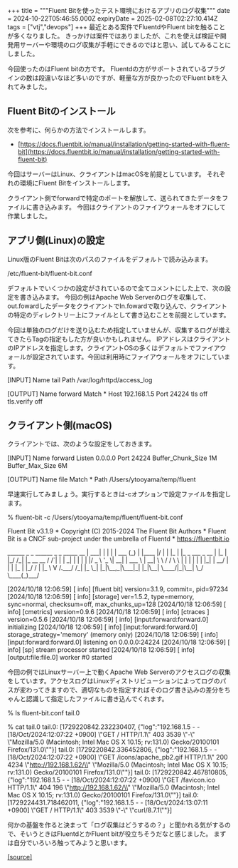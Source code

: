 +++
title = """Fluent Bitを使ったテスト環境におけるアプリのログ収集"""
date = 2024-10-22T05:46:55.000Z
expiryDate = 2025-02-08T02:27:10.414Z
tags = ["vtj","devops"]
+++
最近とある案件でFluentdやFluent bitを触ることが多くなりました。 きっかけは案件ではありましたが、これを使えば検証や開発用サーバーや環境のログ収集が手軽にできるのではと思い、試してみることにしました。

今回使ったのはFluent bitの方です。 Fluentdの方がサポートされているプラグインの数は段違いなほど多いのですが、軽量な方が良かったのでFluent bitを入れてみました。

Fluent Bitのインストール
-----------------

次を参考に、何らかの方法でインストールします。

*   [https://docs.fluentbit.io/manual/installation/getting-started-with-fluent-bit](https://docs.fluentbit.io/manual/installation/getting-started-with-fluent-bit)

今回はサーバーはLinux、クライアントはmacOSを前提としています。 それぞれの環境にFluent Bitをインストールします。

クライアント側でforwardで特定のポートを解放して、送られてきたデータをファイルに書き込みます。 今回はクライアントのファイアウォールをオフにして作業しました。

アプリ側(Linux)の設定
--------------

Linux版のFluent Bitは次のパスのファイルをデフォルトで読み込みます。

/etc/fluent-bit/fluent-bit.conf

デフォルトでいくつかの設定がされているので全てコメントにした上で、次の設定を書き込みます。 今回の例はApache Web Serverのログを収集して、out.fowardしたデータをクライアントでIn.fowardで取り込んで、クライアントの特定のディレクトリー上にファイルとして書き込むことを前提としています。

今回は単独のログだけを送り込むため指定していませんが、収集するログが増えてきたらTagの指定もした方が良いかもしれません。 IPアドレスはクライアントのIPアドレスを指定します。クライアントOSの多くはデフォルトでファイアウォールが設定されています。今回は利用時にファイアウォールをオフにしています。

\[INPUT\]
    Name        tail
    Path        /var/log/httpd/access\_log

\[OUTPUT\]
    Name          forward
    Match         \*
    Host          192.168.1.5
    Port          24224
    tls           off
    tls.verify    off

クライアント側(macOS)
--------------

クライアントでは、次のような設定をしておきます。

\[INPUT\]
    Name              forward
    Listen            0.0.0.0
    Port              24224
    Buffer\_Chunk\_Size 1M
    Buffer\_Max\_Size   6M

\[OUTPUT\]
    Name file
    Match \*
    Path /Users/ytooyama/temp/fluent

早速実行してみましょう。実行するときは-cオプションで設定ファイルを指定します。

% fluent-bit -c /Users/ytooyama/temp/fluent/fluent-bit.conf

Fluent Bit v3.1.9
\* Copyright (C) 2015-2024 The Fluent Bit Authors
\* Fluent Bit is a CNCF sub-project under the umbrella of Fluentd
\* https://fluentbit.io

\_\_\_\_\_\_ \_                  \_    \_\_\_\_\_\_ \_ \_           \_\_\_\_\_  \_\_
|  \_\_\_| |                | |   | \_\_\_ (\_) |         |\_\_\_\_ |/  |
| |\_  | |\_   \_  \_\_\_ \_ \_\_ | |\_  | |\_/ /\_| |\_  \_\_   \_\_   / /\`| |
|  \_| | | | | |/ \_ \\ '\_ \\| \_\_| | \_\_\_ \\ | \_\_| \\ \\ / /   \\ \\ | |
| |   | | |\_| |  \_\_/ | | | |\_  | |\_/ / | |\_   \\ V /.\_\_\_/ /\_| |\_
\\\_|   |\_|\\\_\_,\_|\\\_\_\_|\_| |\_|\\\_\_| \\\_\_\_\_/|\_|\\\_\_|   \\\_/ \\\_\_\_\_(\_)\_\_\_/

\[2024/10/18 12:06:59\] \[ info\] \[fluent bit\] version=3.1.9, commit=, pid=97234
\[2024/10/18 12:06:59\] \[ info\] \[storage\] ver=1.5.2, type=memory, sync=normal, checksum=off, max\_chunks\_up=128
\[2024/10/18 12:06:59\] \[ info\] \[cmetrics\] version=0.9.6
\[2024/10/18 12:06:59\] \[ info\] \[ctraces \] version=0.5.6
\[2024/10/18 12:06:59\] \[ info\] \[input:forward:forward.0\] initializing
\[2024/10/18 12:06:59\] \[ info\] \[input:forward:forward.0\] storage\_strategy='memory' (memory only)
\[2024/10/18 12:06:59\] \[ info\] \[input:forward:forward.0\] listening on 0.0.0.0:24224
\[2024/10/18 12:06:59\] \[ info\] \[sp\] stream processor started
\[2024/10/18 12:06:59\] \[ info\] \[output:file:file.0\] worker #0 started

今回の例ではLinuxサーバー上で動くApache Web Serverのアクセスログの収集をしています。アクセスログはLinuxディストリビューションによってログのパスが変わってきますので、適切なものを指定すればそのログ書き込みの差分をちゃんと認識して指定したファイルに書き込んでくれます。

% ls
fluent-bit.conf  tail.0

% cat tail.0
tail.0: \[1729220842.232230407, {"log":"192.168.1.5 - - \[18/Oct/2024:12:07:22 +0900\] \\"GET / HTTP/1.1\\" 403 3539 \\"-\\" \\"Mozilla/5.0 (Macintosh; Intel Mac OS X 10.15; rv:131.0) Gecko/20100101 Firefox/131.0\\""}\]
tail.0: \[1729220842.336452806, {"log":"192.168.1.5 - - \[18/Oct/2024:12:07:22 +0900\] \\"GET /icons/apache\_pb2.gif HTTP/1.1\\" 200 4234 \\"http://192.168.1.62/\\" \\"Mozilla/5.0 (Macintosh; Intel Mac OS X 10.15; rv:131.0) Gecko/20100101 Firefox/131.0\\""}\]
tail.0: \[1729220842.467810805, {"log":"192.168.1.5 - - \[18/Oct/2024:12:07:22 +0900\] \\"GET /favicon.ico HTTP/1.1\\" 404 196 \\"http://192.168.1.62/\\" \\"Mozilla/5.0 (Macintosh; Intel Mac OS X 10.15; rv:131.0) Gecko/20100101 Firefox/131.0\\""}\]
tail.0: \[1729224431.718462011, {"log":"192.168.1.5 - - \[18/Oct/2024:13:07:11 +0900\] \\"GET / HTTP/1.1\\" 403 3539 \\"-\\" \\"curl/8.7.1\\""}\]

何かの基盤を作ると決まって「ログ収集はどうするの？」と聞かれる気がするので、そいうときはFluentdとかFluent bitが役立ちそうだなと感じました。 まずは自分でいろいろ触ってみようと思います。

[[source]](https://devops-blog.virtualtech.jp/entry/20241022/1729576015)
